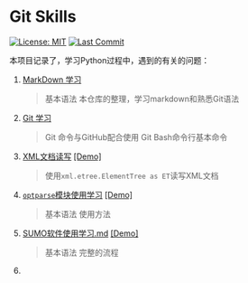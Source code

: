 # Git Skills

[![License: MIT](https://img.shields.io/badge/License-MIT-yellow.svg)](https://opensource.org/licenses/MIT)
[![Last Commit](https://img.shields.io/github/last-commit/hongtao45/Git-MarkDown-Skills/main?label=&style=plastic)](https://github.com/hongtao45/Git-MarkDown-Skills/commits/main "Commit History")

本项目记录了，学习Python过程中，遇到的有关的问题：

1. [MarkDown 学习](./001_markdown学习.md) 
   >基本语法
   >本仓库的整理，学习markdown和熟悉Git语法
  
2. [Git 学习](./002_Git学习.md)
   >Git 命令与GitHub配合使用
   >Git Bash命令行基本命令
  
3. [XML文档读写](./003_XML文档读写.md) [[Demo]](./code/XML_test.py)
  
   > 使用`xml.etree.ElementTree as ET`读写XML文档
  
4. [`optparse`模块使用学习](./004_optparse模块学习.md) [[Demo]](./code/optparse_test.py)
   >基本语法
   >使用方法

5. [SUMO软件使用学习.md](./005_SUMO软件使用学习.md) [[Demo]]()
   > 基本语法
   > 完整的流程

6. 

